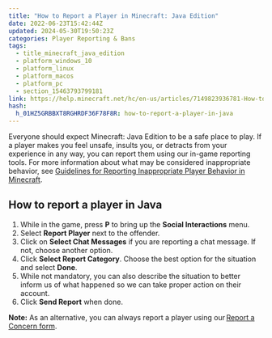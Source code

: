 ```yaml
---
title: "How to Report a Player in Minecraft: Java Edition"
date: 2022-06-23T15:42:44Z
updated: 2024-05-30T19:50:23Z
categories: Player Reporting & Bans
tags:
  - title_minecraft_java_edition
  - platform_windows_10
  - platform_linux
  - platform_macos
  - platform_pc
  - section_15463793799181
link: https://help.minecraft.net/hc/en-us/articles/7149823936781-How-to-Report-a-Player-in-Minecraft-Java-Edition
hash:
  h_01HZ5GRBBXT8RGHRDF36F78F8R: how-to-report-a-player-in-java
---
```


Everyone should expect Minecraft: Java Edition to be a safe place to play. If a player makes you feel unsafe, insults you, or detracts from your experience in any way, you can report them using our in-game reporting tools. For more information about what may be considered inappropriate behavior, see [Guidelines for Reporting Inappropriate Player Behavior in Minecraft](../Manage-or-Troubleshoot-Realms/Minecraft-Java-Edition-Player-Reporting-FAQ.md).

## How to report a player in Java

1.  While in the game, press **P** to bring up the **Social Interactions** menu.
2.  Select **Report Player** next to the offender.
3.  Click on **Select Chat Messages** if you are reporting a chat message. If not, choose another option.
4.  Click **Select Report Category**. Choose the best option for the situation and select **Done**.
5.  While not mandatory, you can also describe the situation to better inform us of what happened so we can take proper action on their account.
6.  Click **Send Report** when done.

**Note:** As an alternative, you can always report a player using our [Report a Concern form](https://help.minecraft.net/hc/en-us/requests/new?ticket_form_id=4416074743565).
